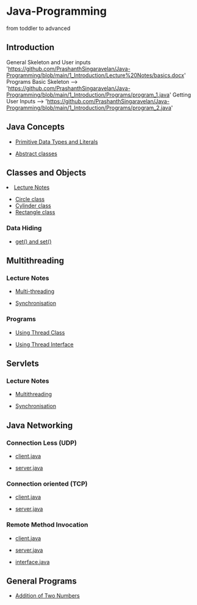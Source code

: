 # Java-Programming
from toddler to advanced

## Introduction
General Skeleton and User inputs 'https://github.com/PrashanthSingaravelan/Java-Programming/blob/main/1_Introduction/Lecture%20Notes/basics.docx'
Programs
  Basic Skeleton --> 'https://github.com/PrashanthSingaravelan/Java-Programming/blob/main/1_Introduction/Programs/program_1.java'
  Getting User Inputs --> 'https://github.com/PrashanthSingaravelan/Java-Programming/blob/main/1_Introduction/Programs/program_2.java'



## Java Concepts

<ul>
<li> <a href="https://github.com/PrashanthSingaravelan/Java-Programming/blob/main/2_Data%20types%20and%20String%20Literals/Programs/variables_literals/src/main/java/com/mycompany/variables_literals/primitive_datatype_size.java">Primitive Data Types and Literals</a></li>
</ul>

<ul>
<li> <a href = "https://github.com/PrashanthSingaravelan/Java-Programming/blob/main/13_Abstract%20Classes/basics.docx"> Abstract classes</a> </li>
</ul>

## Classes and Objects

<li> <a href = "https://github.com/PrashanthSingaravelan/Java-Programming/blob/main/11_Object%20Oriented%20Programming/Programs/classes_and_objects/src/main/java/com/mycompany/classes_and_objects/circle_class.java"> Lecture Notes</a>
</li>

<ul>

<li> <a href = "https://github.com/PrashanthSingaravelan/Java-Programming/blob/main/11_Object%20Oriented%20Programming/Programs/classes_and_objects/src/main/java/com/mycompany/classes_and_objects/circle_class.java"> Circle class</a>
</li>

<li> <a href = "https://github.com/PrashanthSingaravelan/Java-Programming/blob/main/11_Object%20Oriented%20Programming/Programs/classes_and_objects/src/main/java/com/mycompany/classes_and_objects/cylinder_class.java"> Cylinder class</a>
</li>

<li> <a href = "https://github.com/PrashanthSingaravelan/Java-Programming/blob/main/11_Object%20Oriented%20Programming/Programs/classes_and_objects/src/main/java/com/mycompany/classes_and_objects/rectangle_class.java"> Rectangle class</a>
</li>

</ul>

### Data Hiding

<ul>

<li> <a href = "https://github.com/PrashanthSingaravelan/Java-Programming/blob/main/11_Object%20Oriented%20Programming/Programs/classes_and_objects/src/main/java/com/mycompany/classes_and_objects/data_hiding.java">
get() and set()</a>
</li>

</ul>

## Multithreading
### Lecture Notes
<ul>
<li> <a href = "https://github.com/PrashanthSingaravelan/Java-Programming/blob/main/Final%20Docs/Multi-threading.pdf"> Multi-threading </a>
</li>
</ul>

<ul>
<li> <a href = "https://github.com/PrashanthSingaravelan/Java-Programming/blob/main/Final%20Docs/Synchronisation.pdf"> Synchronisation </a>
</li>
</ul>

### Programs
<ul>
<li> <a href = ""> Using Thread Class </a>
</li>
</ul>

<ul>
<li> <a href = ""> Using Thread Interface </a>
</li>
</ul>

## Servlets
### Lecture Notes
<ul>
<li> <a href = ""> Multithreading </a>
</li>
</ul>

<ul>
<li> <a href = ""> Synchronisation </a>
</li>
</ul>

## Java Networking
### Connection Less (UDP)
<ul>
<li>
    <a href = "https://github.com/PrashanthSingaravelan/Java-Programming/blob/main/Network%20Programming/tcp_udp_rmi/src/java/connection_less/datagram_socket_packet_client.java">client.java</a>
</li>
</ul>

<ul>
<li>
    <a href = "https://github.com/PrashanthSingaravelan/Java-Programming/blob/main/Network%20Programming/tcp_udp_rmi/src/java/connection_less/datagram_socket_packet_server.java">server.java</a>
</li>
</ul>

### Connection oriented (TCP)
<ul>
<li>
    <a href = "https://github.com/PrashanthSingaravelan/Java-Programming/blob/main/Network%20Programming/tcp_udp_rmi/src/java/connection_oriented/client_program.java">client.java</a>
</li>
</ul>

<ul>
<li>
    <a href = "https://github.com/PrashanthSingaravelan/Java-Programming/blob/main/Network%20Programming/tcp_udp_rmi/src/java/connection_oriented/server_program.java">server.java</a>
</li>
</ul>

### Remote Method Invocation
<ul>
<li>
    <a href = "https://github.com/PrashanthSingaravelan/Java-Programming/blob/main/Network%20Programming/tcp_udp_rmi/src/java/rmi_programs/rmi_client.java">client.java</a>
</li>
</ul>

<ul>
<li>
    <a href = "https://github.com/PrashanthSingaravelan/Java-Programming/blob/main/Network%20Programming/tcp_udp_rmi/src/java/rmi_programs/rmi_server_implementation.java">server.java</a>
</li>
</ul>

<ul>
<li>
    <a href = "https://github.com/PrashanthSingaravelan/Java-Programming/blob/main/Network%20Programming/tcp_udp_rmi/src/java/rmi_programs/uppercase_interface.java">interface.java</a>
</li>
</ul>



## General Programs
<ul>
<li> <a href = ""> Addition of Two Numbers </a>
</li>
</ul>
